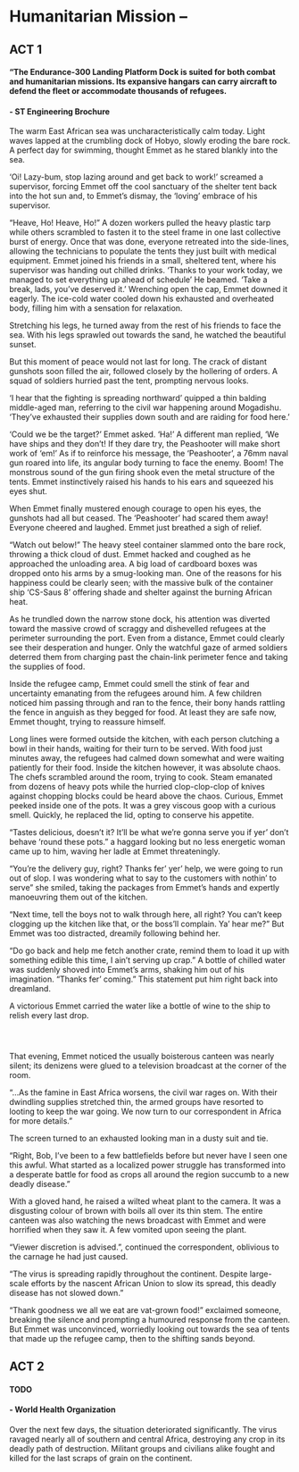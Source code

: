 # Humanitarian Mission – 

## ACT 1

#### “The Endurance-300 Landing Platform Dock is suited for both combat and humanitarian missions. Its expansive hangars can carry aircraft to defend the fleet or accommodate thousands of refugees.
#### -	ST Engineering Brochure

The warm East African sea was uncharacteristically calm today. Light waves lapped at the crumbling dock of Hobyo, slowly eroding the bare rock. A perfect day for swimming, thought Emmet as he stared blankly into the sea. 

‘Oi! Lazy-bum, stop lazing around and get back to work!’ screamed a supervisor, forcing Emmet off the cool sanctuary of the shelter tent back into the hot sun and, to Emmet’s dismay, the ‘loving’ embrace of his supervisor. 

“Heave, Ho! Heave, Ho!” A dozen workers pulled the heavy plastic tarp while others scrambled to fasten it to the steel frame in one last collective burst of energy. Once that was done, everyone retreated into the side-lines, allowing the technicians to populate the tents they just built with medical equipment. Emmet joined his friends in a small, sheltered tent, where his supervisor was handing out chilled drinks. ‘Thanks to your work today, we managed to set everything up ahead of schedule’ He beamed. ‘Take a break, lads, you’ve deserved it.’ Wrenching open the cap, Emmet downed it eagerly. The ice-cold water cooled down his exhausted and overheated body, filling him with a sensation for relaxation.

 Stretching his legs, he turned away from the rest of his friends to face the sea. With his legs sprawled out towards the sand, he watched the beautiful sunset.
 
But this moment of peace would not last for long. The crack of distant gunshots soon filled the air, followed closely by the hollering of orders. A squad of soldiers hurried past the tent, prompting nervous looks. 

‘I hear that the fighting is spreading northward’ quipped a thin balding middle-aged man, referring to the civil war happening around Mogadishu. ‘They’ve exhausted their supplies down south and are raiding for food here.’ 

‘Could we be the target?’ Emmet asked. ‘Ha!’ A different man replied, ‘We have ships and they don’t! If they dare try, the Peashooter will make short work of ‘em!’ As if to reinforce his message, the ‘Peashooter’, a 76mm naval gun roared into life, its angular body turning to face the enemy. Boom! The monstrous sound of the gun firing shook even the metal structure of the tents. Emmet instinctively raised his hands to his ears and squeezed his eyes shut. 

When Emmet finally mustered enough courage to open his eyes, the gunshots had all but ceased. The ‘Peashooter’ had scared them away! Everyone cheered and laughed. Emmet just breathed a sigh of relief.  

“Watch out below!” The heavy steel container slammed onto the bare rock, throwing a thick cloud of dust. Emmet hacked and coughed as he approached the unloading area. A big load of cardboard boxes was dropped onto his arms by a smug-looking man. One of the reasons for his happiness could be clearly seen; with the massive bulk of the container ship ‘CS-Saus 8’ offering shade and shelter against the burning African heat.

As he trundled down the narrow stone dock, his attention was diverted toward the massive crowd of scraggy and dishevelled refugees at the perimeter surrounding the port. Even from a distance, Emmet could clearly see their desperation and hunger. Only the watchful gaze of armed soldiers deterred them from charging past the chain-link perimeter fence and taking the supplies of food. 

Inside the refugee camp, Emmet could smell the stink of fear and uncertainty emanating from the refugees around him. A few children noticed him passing through and ran to the fence, their bony hands rattling the fence in anguish as they begged for food. At least they are safe now, Emmet thought, trying to reassure himself.

Long lines were formed outside the kitchen, with each person clutching a bowl in their hands, waiting for their turn to be served. With food just minutes away, the refugees had calmed down somewhat and were waiting patiently for their food. Inside the kitchen however, it was absolute chaos. The chefs scrambled around the room, trying to cook. Steam emanated from dozens of heavy pots while the hurried clop-clop-clop of knives against chopping blocks could be heard above the chaos. Curious, Emmet peeked inside one of the pots. It was a grey viscous goop with a curious smell. Quickly, he replaced the lid, opting to conserve his appetite.

“Tastes delicious, doesn’t it? It’ll be what we’re gonna serve you if yer’ don’t behave ‘round these pots.” a haggard looking but no less energetic woman came up to him, waving her ladle at Emmet threateningly.

“You’re the delivery guy, right? Thanks fer’ yer’ help, we were going to run out of slop. I was wondering what to say to the customers with nothin’ to serve” she smiled, taking the packages from Emmet’s hands and expertly manoeuvring them out of the kitchen.

“Next time, tell the boys not to walk through here, all right? You can’t keep clogging up the kitchen like that, or the boss’ll complain. Ya’ hear me?” But Emmet was too distracted, dreamily following behind her.

“Do go back and help me fetch another crate, remind them to load it up with something edible this time, I ain’t serving up crap.” A bottle of chilled water was suddenly shoved into Emmet’s arms, shaking him out of his imagination. “Thanks fer’ coming.” This statement put him right back into dreamland. 

A victorious Emmet carried the water like a bottle of wine to the ship to relish every last drop. 

#### <br>

That evening, Emmet noticed the usually boisterous canteen was nearly silent; its denizens were glued to a television broadcast at the corner of the room.

“…As the famine in East Africa worsens, the civil war rages on. With their dwindling supplies stretched thin, the armed groups have resorted to looting to keep the war going. We now turn to our correspondent in Africa for more details.” 

The screen turned to an exhausted looking man in a dusty suit and tie. 

“Right, Bob, I’ve been to a few battlefields before but never have I seen one this awful. What started as a localized power struggle has transformed into a desperate battle for food as crops all around the region succumb to a new deadly disease.”

With a gloved hand, he raised a wilted wheat plant to the camera. It was a disgusting colour of brown with boils all over its thin stem. The entire canteen was also watching the news broadcast with Emmet and were horrified when they saw it. A few vomited upon seeing the plant. 

“Viewer discretion is advised.”, continued the correspondent, oblivious to the carnage he had just caused. 

“The virus is spreading rapidly throughout the continent. Despite large-scale efforts by the nascent African Union to slow its spread, this deadly disease has not slowed down.”

“Thank goodness we all we eat are vat-grown food!” exclaimed someone, breaking the silence and prompting a humoured response from the canteen. But Emmet was unconvinced, worriedly looking out towards the sea of tents that made up the refugee camp, then to the shifting sands beyond.

## ACT 2

#### TODO
#### - World Health Organization
Over the next few days, the situation deteriorated significantly. The virus ravaged nearly all of southern and central Africa, destroying any crop in its deadly path of destruction. Militant groups and civilians alike fought and killed for the last scraps of grain on the continent. 


